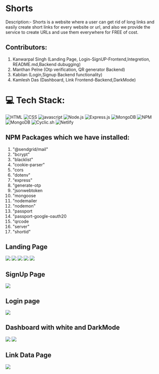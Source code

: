 # Shorts
Description:- Shorts is a website where a user can get rid of long links and easily create short links for every website or url, and also we provide the service to create URLs and use them everywhere for FREE of cost.

## Contributors:
1) Kanwarpal Singh (Landing Page, Login-SignUP-Frontend,Integretion, README.md,Backend dubugging)
2) Manthan Pelne (Otp verification, QR generator Backend)
3) Kabilan (Login,Signup Backend functionality)
4) Kamlesh Das (Dashboard, Link Frontend-Backend,DarkMode)

# 💻 Tech Stack:
![HTML](https://img.shields.io/badge/HTML5-E34F26?style=for-the-badge&logo=html5&logoColor=white)
![CSS](https://img.shields.io/badge/CSS3-1572B6?style=for-the-badge&logo=css3&logoColor=white)
![javascript](https://img.shields.io/badge/JavaScript-323330?style=for-the-badge&logo=javascript&logoColor=F7DF1E)
![Node.js](https://img.shields.io/badge/Node.js-43853d?style=for-the-badge&logo=node.js&logoColor=white) 
![Express.js](https://img.shields.io/badge/Express.js-000000?style=for-the-badge&logo=express&logoColor=white) 
![MongoDB](https://img.shields.io/badge/MongoDB-white?style=for-the-badge&logo=mongodb&logoColor=4EA94B)
![NPM](https://upload.wikimedia.org/wikipedia/commons/thumb/d/db/Npm-logo.svg/70px-Npm-logo.svg.png) 
![MongoDB](https://img.shields.io/badge/GitHub-white?style=for-the-badge&logo=github&logoColor=green)
![Cyclic.sh](https://img.shields.io/badge/Cyclic-000000?style=for-the-badge&logo=cyclic&logoColor=blue) 
![Netlify](https://img.shields.io/badge/Netlify-white?style=for-the-badge&logo=netlify&logoColor=teal)


## NPM Packages which we have installed:
1) "@sendgrid/mail"
2) "bcrypt"
3) "blacklist"
4) "cookie-parser"
5) "cors
6) "dotenv"
7) "express"
8) "generate-otp
9) "jsonwebtoken
10) "mongoose
11) "nodemailer
12) "nodemon"
13) "passport
14) "passport-google-oauth20
15) "qrcode
16) "server"
17) "shortid"

## Landing Page
![](https://i.ibb.co/TY2mBhd/Screenshot-2023-04-03-130554.png)
![](https://i.ibb.co/WKTXkz0/Screenshot-2023-04-03-130650.png)
![](https://i.ibb.co/GkHNbws/Screenshot-2023-04-03-130705.png)
![](https://i.ibb.co/ZM4DsY3/Screenshot-2023-04-03-130717.png)
![](https://i.ibb.co/7W8nygv/Screenshot-2023-04-03-130736.png)

## SignUp Page
![](https://i.ibb.co/684nmGQ/Screenshot-2023-04-03-161610.png)

## Login page
![](https://i.ibb.co/64Wbtb6/Screenshot-2023-04-03-161556.png)

## Dashboard with white and DarkMode
![](https://i.ibb.co/P6GRW0P/Screenshot-2023-04-03-161651.png)
![](https://i.ibb.co/LC5QHMB/Screenshot-2023-04-03-161707.png)

## Link Data Page
![](https://i.ibb.co/Kjmj4jx/Screenshot-2023-04-03-161742.png)
